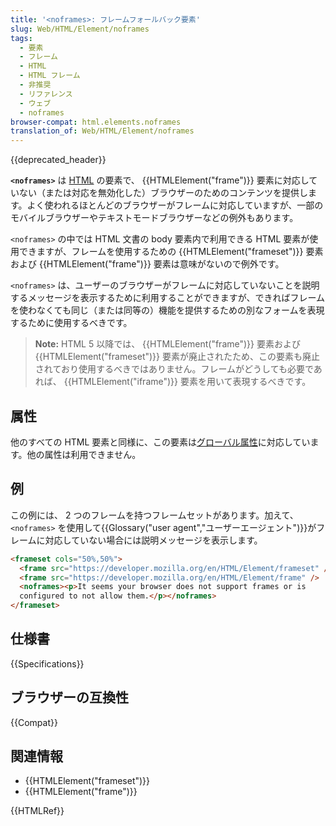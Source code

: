 ```yaml
---
title: '<noframes>: フレームフォールバック要素'
slug: Web/HTML/Element/noframes
tags:
  - 要素
  - フレーム
  - HTML
  - HTML フレーム
  - 非推奨
  - リファレンス
  - ウェブ
  - noframes
browser-compat: html.elements.noframes
translation_of: Web/HTML/Element/noframes
---
```


{{deprecated_header}}

**`<noframes>`** は [HTML](/ja/docs/Web/HTML) の要素で、 {{HTMLElement("frame")}} 要素に対応していない（または対応を無効化した）ブラウザーのためのコンテンツを提供します。よく使われるほとんどのブラウザーがフレームに対応していますが、一部のモバイルブラウザーやテキストモードブラウザーなどの例外もあります。

`<noframes>` の中では HTML 文書の body 要素内で利用できる HTML 要素が使用できますが、フレームを使用するための {{HTMLElement("frameset")}} 要素および {{HTMLElement("frame")}} 要素は意味がないので例外です。

`<noframes>` は、ユーザーのブラウザーがフレームに対応していないことを説明するメッセージを表示するために利用することができますが、できればフレームを使わなくても同じ（または同等の）機能を提供するための別なフォームを表現するために使用するべきです。

> **Note:** HTML 5 以降では、 {{HTMLElement("frame")}} 要素および {{HTMLElement("frameset")}} 要素が廃止されたため、この要素も廃止されており使用するべきではありません。フレームがどうしても必要であれば、 {{HTMLElement("iframe")}} 要素を用いて表現するべきです。

## 属性

他のすべての HTML 要素と同様に、この要素は[グローバル属性](/ja/docs/Web/HTML/Global_attributes)に対応しています。他の属性は利用できません。

## 例

この例には、 2 つのフレームを持つフレームセットがあります。加えて、 `<noframes>` を使用して{{Glossary("user agent","ユーザーエージェント")}}がフレームに対応していない場合には説明メッセージを表示します。

```html
<frameset cols="50%,50%">
  <frame src="https://developer.mozilla.org/en/HTML/Element/frameset" />
  <frame src="https://developer.mozilla.org/en/HTML/Element/frame" />
  <noframes><p>It seems your browser does not support frames or is
  configured to not allow them.</p></noframes>
</frameset>
```

## 仕様書

{{Specifications}}

## ブラウザーの互換性

{{Compat}}

## 関連情報

- {{HTMLElement("frameset")}}
- {{HTMLElement("frame")}}

{{HTMLRef}}
